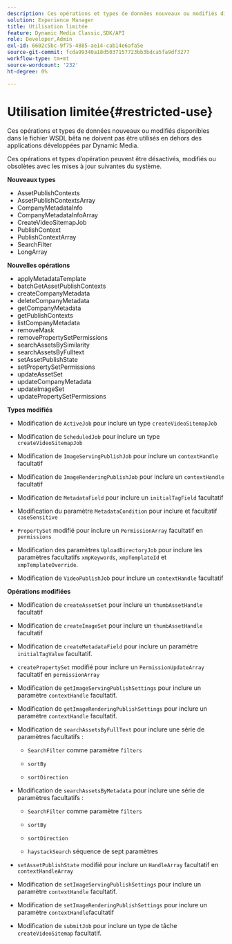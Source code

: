 ```yaml
---
description: Ces opérations et types de données nouveaux ou modifiés disponibles dans le fichier WSDL bêta ne doivent pas être utilisés en dehors des applications développées par Dynamic Media.
solution: Experience Manager
title: Utilisation limitée
feature: Dynamic Media Classic,SDK/API
role: Developer,Admin
exl-id: 6602c5bc-9f75-4885-ae14-cab14e6afa5e
source-git-commit: fcda99340a18d5037157723bb3bdca5fa9df3277
workflow-type: tm+mt
source-wordcount: '232'
ht-degree: 0%

---
```


# Utilisation limitée{#restricted-use}

Ces opérations et types de données nouveaux ou modifiés disponibles dans le fichier WSDL bêta ne doivent pas être utilisés en dehors des applications développées par Dynamic Media.

Ces opérations et types d’opération peuvent être désactivés, modifiés ou obsolètes avec les mises à jour suivantes du système.

**Nouveaux types**

* AssetPublishContexts
* AssetPublishContextsArray
* CompanyMetadataInfo
* CompanyMetadataInfoArray
* CreateVideoSitemapJob
* PublishContext
* PublishContextArray
* SearchFilter
* LongArray

**Nouvelles opérations**

* applyMetadataTemplate
* batchGetAssetPublishContexts
* createCompanyMetadata
* deleteCompanyMetadata
* getCompanyMetadata
* getPublishContexts
* listCompanyMetadata
* removeMask
* removePropertySetPermissions
* searchAssetsBySimilarity
* searchAssetsByFulltext
* setAssetPublishState
* setPropertySetPermissions
* updateAssetSet
* updateCompanyMetadata
* updateImageSet
* updatePropertySetPermissions

**Types modifiés**

* Modification de `ActiveJob` pour inclure un type `createVideoSitemapJob`

* Modification de `ScheduledJob` pour inclure un type `createVideoSitemapJob`

* Modification de `ImageServingPublishJob` pour inclure un `contextHandle` facultatif

* Modification de `ImageRenderingPublishJob` pour inclure un `contextHandle` facultatif

* Modification de `MetadataField` pour inclure un `initialTagField` facultatif

* Modification du paramètre `MetadataCondition` pour inclure et facultatif `caseSensitive`

* `PropertySet` modifié pour inclure un `PermissionArray` facultatif en `permissions`

* Modification des paramètres `UploadDirectoryJob` pour inclure les paramètres facultatifs `xmpKeywords`, `xmpTemplateId` et `xmpTemplateOverride`.

* Modification de `VideoPublishJob` pour inclure un `contextHandle` facultatif

**Opérations modifiées**

* Modification de `createAssetSet` pour inclure un `thumbAssetHandle` facultatif

* Modification de `createImageSet` pour inclure un `thumbAssetHandle` facultatif

* Modification de `createMetadataField` pour inclure un paramètre `initialTagValue` facultatif.

* `createPropertySet` modifié pour inclure un `PermissionUpdateArray` facultatif en `permissionArray`

* Modification de `getImageServingPublishSettings` pour inclure un paramètre `contextHandle` facultatif.

* Modification de `getImageRenderingPublishSettings` pour inclure un paramètre `contextHandle` facultatif.

* Modification de `searchAssetsByFullText` pour inclure une série de paramètres facultatifs :

   * `SearchFilter` comme paramètre `filters`

   * `sortBy`
   * `sortDirection`

* Modification de `searchAssetsByMetadata` pour inclure une série de paramètres facultatifs :

   * `SearchFilter` comme paramètre `filters`

   * `sortBy`
   * `sortDirection`
   * `haystackSearch` séquence de sept paramètres

* `setAssetPublishState` modifié pour inclure un `HandleArray` facultatif en `contextHandleArray`

* Modification de `setImageServingPublishSettings` pour inclure un paramètre `contextHandle` facultatif.

* Modification de `setImageRenderingPublishSettings` pour inclure un paramètre `contextHandle`facultatif

* Modification de `submitJob` pour inclure un type de tâche `createVideoSitemap` facultatif.
